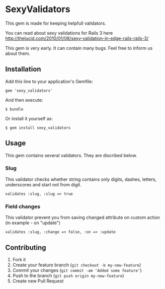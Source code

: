 # SexyValidators

This gem is made for keeping helpfull validators.

You can read about sexy validations for Rails 3 here http://thelucid.com/2010/01/08/sexy-validation-in-edge-rails-rails-3/

This gem is very early. It can contain many bugs. Feel free to inform us about them.

## Installation

Add this line to your application's Gemfile:

    gem 'sexy_validators'

And then execute:

    $ bundle

Or install it yourself as:

    $ gem install sexy_validators

## Usage

This gem contains several validators. They are discribed below.

### Slug

This validator checks whether string contains only digits, dashes, letters, underscores and start not from digit.

    validates :slug, :slug => true

### Field changes

This validator prevent you from saving changed attribute on custom action (in example - on "update")

    validates :slug, :change => false, :on => :update

## Contributing

1. Fork it
2. Create your feature branch (`git checkout -b my-new-feature`)
3. Commit your changes (`git commit -am 'Added some feature'`)
4. Push to the branch (`git push origin my-new-feature`)
5. Create new Pull Request
